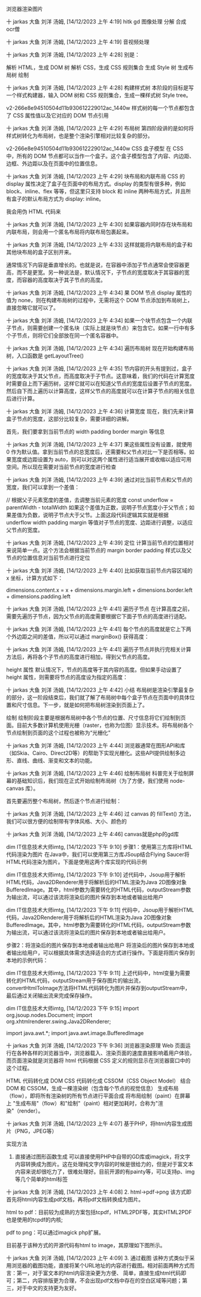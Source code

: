 浏览器渲染图片


十 jarkas 大鱼 刘洋 汤姆, [14/12/2023 上午 4:19]
hitk  gd 图像处理 分解 合成 ocr僧

十 jarkas 大鱼 刘洋 汤姆, [14/12/2023 上午 4:19]
音视频处理

十 jarkas 大鱼 刘洋 汤姆, [14/12/2023 上午 4:28]
别是：

解析 HTML，生成 DOM 树
解析 CSS，生成 CSS 规则集合
生成 Style 树
生成布局树
绘制

十 jarkas 大鱼 刘洋 汤姆, [14/12/2023 上午 4:28]
构建样式树
本阶段的目标是写一个样式构建器，输入 DOM 树和 CSS 规则集合，生成一棵样式树 Style tree。

v2-266e8e94510504d11b930612229012ac_1440w
样式树的每一个节点都包含了 CSS 属性值以及它对应的 DOM 节点引用

十 jarkas 大鱼 刘洋 汤姆, [14/12/2023 上午 4:29]
布局树
第四阶段讲的是如何将样式树转化为布局树，也是整个渲染引擎相对比较复杂的部分。

v2-266e8e94510504d11b930612229012ac_1440w
CSS 盒子模型
在 CSS 中，所有的 DOM 节点都可以当作一个盒子。这个盒子模型包含了内容、内边距、边框、外边距以及在页面中的位置信息。

十 jarkas 大鱼 刘洋 汤姆, [14/12/2023 上午 4:29]
块布局和内联布局
CSS 的 display 属性决定了盒子在页面中的布局方式。display 的类型有很多种，例如 block、inline、flex 等等，但这里只支持 block 和 inline 两种布局方式，并且所有盒子的默认布局方式为 display: inline。

我会用伪 HTML 代码来

十 jarkas 大鱼 刘洋 汤姆, [14/12/2023 上午 4:30]
如果容器内同时存在块布局和内联布局，则会用一个匿名布局将内联布局包裹起来。

十 jarkas 大鱼 刘洋 汤姆, [14/12/2023 上午 4:33]
这样就能将内联布局的盒子和其他块布局的盒子区别开来。

通常情况下内容是垂直增长的。也就是说，在容器中添加子节点通常会使容器更高，而不是更宽。另一种说法是，默认情况下，子节点的宽度取决于其容器的宽度，而容器的高度取决于其子节点的高度。

十 jarkas 大鱼 刘洋 汤姆, [14/12/2023 上午 4:34]
果 DOM 节点 display 属性的值为 none，则在构建布局树的过程中，无需将这个 DOM 节点添加到布局树上，直接忽略它就可以了。

十 jarkas 大鱼 刘洋 汤姆, [14/12/2023 上午 4:34]
如果一个块节点包含一个内联子节点，则需要创建一个匿名块（实际上就是块节点）来包含它。如果一行中有多个子节点，则将它们全部放在同一个匿名容器中。

十 jarkas 大鱼 刘洋 汤姆, [14/12/2023 上午 4:34]
遍历布局树
现在开始构建布局树，入口函数是 getLayoutTree()

十 jarkas 大鱼 刘洋 汤姆, [14/12/2023 上午 4:35]
节内容的开头有提到过，盒子的宽度取决于其父节点，而高度取决于子节点。这意味着，我们的代码在计算宽度时需要自上而下遍历树，这样它就可以在知道父节点的宽度后设置子节点的宽度。然后自下而上遍历以计算高度，这样父节点的高度就可以在计算子节点的相关信息后进行计算。

十 jarkas 大鱼 刘洋 汤姆, [14/12/2023 上午 4:36]
计算宽度
现在，我们先来计算盒子节点的宽度，这部分比较复杂，需要详细的讲解。

首先，我们要拿到当前节点的 width padding border margin 等信息

十 jarkas 大鱼 刘洋 汤姆, [14/12/2023 上午 4:37]
果这些属性没有设置，就使用 0 作为默认值。拿到当前节点的总宽度后，还需要和父节点对比一下是否相等。如果宽度或边距设置为 auto，则可以对这两个属性进行适当展开或收缩以适应可用空间。所以现在需要对当前节点的宽度进行检查

十 jarkas 大鱼 刘洋 汤姆, [14/12/2023 上午 4:39]
通过对比当前节点和父节点的宽度，我们可以拿到一个差值：

// 根据父子元素宽度的差值，去调整当前元素的宽度
const underflow = parentWidth - totalWidth
如果这个差值为正数，说明子节点宽度小于父节点；如果差值为负数，说明子节点大于父节。上面这段代码逻辑其实就是根据 underflow width padding margin 等值对子节点的宽度、边距进行调整，以适应父节点的宽度。

十 jarkas 大鱼 刘洋 汤姆, [14/12/2023 上午 4:39]
定位
计算当前节点的位置相对来说简单一点。这个方法会根据当前节点的 margin border padding 样式以及父节点的位置信息对当前节点进行定位

十 jarkas 大鱼 刘洋 汤姆, [14/12/2023 上午 4:40]
比如获取当前节点内容区域的 x 坐标，计算方式如下：

dimensions.content.x = x + dimensions.margin.left + dimensions.border.left + dimensions.padding.left

十 jarkas 大鱼 刘洋 汤姆, [14/12/2023 上午 4:41]
遍历子节点
在计算高度之前，需要先遍历子节点，因为父节点的高度需要根据它下面子节点的高度进行适配。

十 jarkas 大鱼 刘洋 汤姆, [14/12/2023 上午 4:41]
每个节点的高度就是它上下两个外边距之间的差值，所以可以通过 marginBox() 获得高度：

十 jarkas 大鱼 刘洋 汤姆, [14/12/2023 上午 4:41]
遍历子节点并执行完相关计算方法后，再将各个子节点的高度进行相加，得到父节点的高度。

height 属性
默认情况下，节点的高度等于其内容的高度。但如果手动设置了 height 属性，则需要将节点的高度设为指定的高度：

十 jarkas 大鱼 刘洋 汤姆, [14/12/2023 上午 4:42]
小结
布局树是渲染引擎最复杂的部分，这一阶段结束后，我们就了解了布局树中每个盒子节点在页面中的具体位置和尺寸信息。下一步，就是如何把布局树渲染到页面上了。

绘制
绘制阶段主要是根据布局树中各个节点的位置、尺寸信息将它们绘制到页面。目前大多数计算机使用光栅（raster，也称为位图）显示技术。将布局树各个节点绘制到页面的这个过程也被称为“光栅化”

十 jarkas 大鱼 刘洋 汤姆, [14/12/2023 上午 4:44]
浏览器通常在图形API和库（如Skia、Cairo、Direct2D等）的帮助下实现光栅化。这些API提供绘制多边形、直线、曲线、渐变和文本的功能。

十 jarkas 大鱼 刘洋 汤姆, [14/12/2023 上午 4:46]
绘制布局树
科普完关于绘制屏幕的基础知识后，我们现在正式开始绘制布局树（为了方便，我们使用 node-canvas 库）。

首先要遍历整个布局树，然后逐个节点进行绘制：

十 jarkas 大鱼 刘洋 汤姆, [14/12/2023 上午 4:46]
过 canvas 的 fillText() 方法，我们可以很方便的绘制带有字体风格、大小、颜色的

十 jarkas 大鱼 刘洋 汤姆, [14/12/2023 上午 4:46]
canvas就是php的gd库

dim IT信息技术大师imtg, [14/12/2023 下午 9:10]
步骤1：使用第三方库将HTML代码渲染为图片
在Java中，我们可以使用第三方库JSoup结合Flying Saucer将HTML代码渲染为图片。下面是使用这两个库实现的代码示例

dim IT信息技术大师imtg, [14/12/2023 下午 9:10]
述代码中，Jsoup用于解析HTML代码，Java2DRenderer用于将解析后的HTML渲染为Java 2D图像对象BufferedImage。其中，html参数为需要转化的HTML代码，outputStream参数为输出流，可以通过该流将渲染后的图片保存到本地或者输出给用户

dim IT信息技术大师imtg, [14/12/2023 下午 9:11]
代码中，Jsoup用于解析HTML代码，Java2DRenderer用于将解析后的HTML渲染为Java 2D图像对象BufferedImage。其中，html参数为需要转化的HTML代码，outputStream参数为输出流，可以通过该流将渲染后的图片保存到本地或者输出给用户。

步骤2：将渲染后的图片保存到本地或者输出给用户
将渲染后的图片保存到本地或者输出给用户，可以根据具体需求选择适合的方式进行操作。下面是将图片保存到本地的示例代码：

dim IT信息技术大师imtg, [14/12/2023 下午 9:11]
上述代码中，html变量为需要转化的HTML代码，outputStream用于保存图片的输出流，convertHtmlToImage方法将HTML代码转化为图片并保存到outputStream中，最后通过关闭输出流来完成保存操作。

dim IT信息技术大师imtg, [14/12/2023 下午 9:15]
import org.jsoup.nodes.Document;
import org.xhtmlrenderer.swing.Java2DRenderer;

import java.awt.*;
import java.awt.image.BufferedImage

十 jarkas 大鱼 刘洋 汤姆, [14/12/2023 下午 9:36]
浏览器渲染原理
Web 页面运行在各种各样的浏览器当中，浏览器载入、渲染页面的速度直接影响着用户体验，而页面渲染就是浏览器将 html 代码根据 CSS 定义的规则显示在浏览器窗口中的这个过程。

HTML 代码转化成 DOM
CSS 代码转化成 CSSOM（CSS Object Model）
结合 DOM 和 CSSOM，生成一棵渲染树（包含每个节点的视觉信息）
生成布局（flow），即将所有渲染树的所有节点进行平面合成
将布局绘制（paint）在屏幕上
"生成布局"（flow）和"绘制"（paint）相对更加耗时，合称为"渲染"（render）。



十 jarkas 大鱼 刘洋 汤姆, [14/12/2023 上午 4:07]
基于PHP，将html内容生成图片（PNG，JPEG等）

实现方法
1. 直接通过图形函数生成
可以直接使用PHP中自带的GD库或imagick，将文字内容转换成为图片。这在处理纯文字内容的时候是很给力的，但是对于富文本内容来说却很吃力了，很难处理好。目前开源的有painty等，可以支持p、img等几个简单的html标签

十 jarkas 大鱼 刘洋 汤姆, [14/12/2023 上午 4:08]
2. html->pdf->png
该方式即首先将html内容生成pdf文档，再将pdf文档转换成为图片。

html to pdf：目前较为成熟的方案包括tcpdf，HTML2PDF等，其实HTML2PDF也是使用的tcpdf的内核;

pdf to png：可以通过imagick php扩展。

目前基于该种方式的开源代码有html to image，其原理如下图所示。

十 jarkas 大鱼 刘洋 汤姆, [14/12/2023 上午 4:09]
3. 通过截图
该种方式类似于采用浏览器的截图功能，直接将某个URL地址的内容进行截图。相对前面两种方式而言：第一，对于富文本的html内容渲染更为方便、 简单，直接生成html代码即可；第二，内容排版更为合理，不会出现pdf文档中存在的空白区域等问题；第三，对于中文的支持更为友好。
